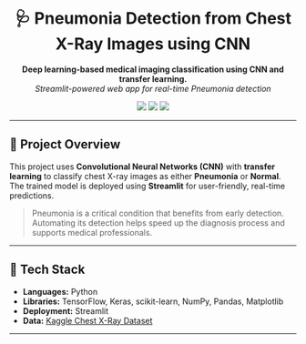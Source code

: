 <h1 align="center">🩺 Pneumonia Detection from Chest X-Ray Images using CNN</h1>

<p align="center">
  <b>Deep learning-based medical imaging classification using CNN and transfer learning.</b><br>
  <i>Streamlit-powered web app for real-time Pneumonia detection</i>
</p>

<p align="center">
  <img src="https://img.shields.io/badge/Language-Python-blue?style=flat-square" />
  <img src="https://img.shields.io/badge/Framework-TensorFlow-orange?style=flat-square" />
  <img src="https://img.shields.io/badge/Deployed-With%20Streamlit-green?style=flat-square" />
</p>

---

## 🧠 Project Overview

This project uses **Convolutional Neural Networks (CNN)** with **transfer learning** to classify chest X-ray images as either **Pneumonia** or **Normal**. The trained model is deployed using **Streamlit** for user-friendly, real-time predictions.

> Pneumonia is a critical condition that benefits from early detection. Automating its detection helps speed up the diagnosis process and supports medical professionals.

---

## 🧰 Tech Stack

- **Languages:** Python  
- **Libraries:** TensorFlow, Keras, scikit-learn, NumPy, Pandas, Matplotlib  
- **Deployment:** Streamlit  
- **Data:** [Kaggle Chest X-Ray Dataset](https://www.kaggle.com/datasets/paultimothymooney/chest-xray-pneumonia)

---



